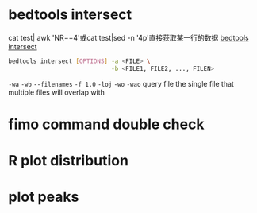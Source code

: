 # bedtools intersect
cat test| awk 'NR==4'或cat test|sed -n '4p'直接获取某一行的数据
[bedtools intersect](https://bedtools.readthedocs.io/en/latest/content/tools/intersect.html)
```bash
bedtools intersect [OPTIONS] -a <FILE> \
                             -b <FILE1, FILE2, ..., FILEN>
```
`-wa` `-wb`
`--filenames`
`-f 1.0`
`-loj`
`-wo`
`-wao`
query file the single file that multiple files will overlap with
# fimo command double check
# R plot distribution
# plot peaks
<!--stackedit_data:
eyJoaXN0b3J5IjpbLTExNDkxMjAwMzcsMTM2MzIwNTM5NywtNj
I1NzM5MTcwLDEyMDYxNDI1MzIsLTU1NDc3NzU2MSwxODY5NzI1
ODMxLDE4NjE2MjI0NjMsMTIxMDY4MTYzMSwtMTUxOTk4NzY0Ml
19
-->